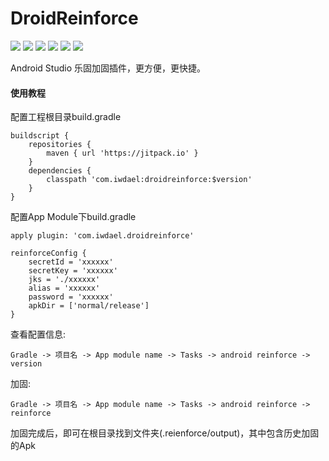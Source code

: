 # DroidReinforce
![](https://img.shields.io/badge/platform-android-orange.svg)
![](https://img.shields.io/badge/language-java-yellow.svg)
![](https://jitpack.io/v/com.iwdael/droidreinforce.svg)
![](https://img.shields.io/badge/build-passing-brightgreen.svg)
![](https://img.shields.io/badge/license-apache--2.0-green.svg)
![](https://img.shields.io/badge/api-19+-green.svg)

Android Studio 乐固加固插件，更方便，更快捷。

#### 使用教程
配置工程根目录build.gradle
```
buildscript {
    repositories {
        maven { url 'https://jitpack.io' }
    }
    dependencies {
        classpath 'com.iwdael:droidreinforce:$version'
    }
}
```

配置App Module下build.gradle
```
apply plugin: 'com.iwdael.droidreinforce'

reinforceConfig {
    secretId = 'xxxxxx'
    secretKey = 'xxxxxx'
    jks = './xxxxxx'
    alias = 'xxxxxx'
    password = 'xxxxxx'
    apkDir = ['normal/release']
}
```
查看配置信息:
```
Gradle -> 项目名 -> App module name -> Tasks -> android reinforce -> version
```
加固:
```
Gradle -> 项目名 -> App module name -> Tasks -> android reinforce -> reinforce
```
加固完成后，即可在根目录找到文件夹(.reienforce/output)，其中包含历史加固的Apk
